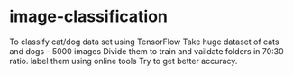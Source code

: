 # image-classification
To classify cat/dog data set using TensorFlow 
Take huge dataset of cats and dogs - 5000 images 
Divide them to train and vaildate folders in 70:30 ratio.
label them using online tools
Try to get better accuracy.
